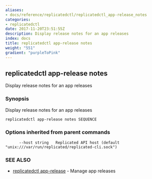 ```yaml
---
aliases:
- docs/reference/replicatedctl/replicatedctl_app-release_notes
categories:
- replicatedctl
date: 2017-11-20T23:51:55Z
description: Display release notes for an app releases
index: docs
title: replicatedctl app-release notes
weight: "551"
gradient: "purpleToPink"
---
```


## replicatedctl app-release notes

Display release notes for an app releases

### Synopsis


Display release notes for an app releases

```
replicatedctl app-release notes SEQUENCE
```

### Options inherited from parent commands

```
      --host string   Replicated API host (default "unix:///var/run/replicated/replicated-cli.sock")
```

### SEE ALSO
* [replicatedctl app-release](/api/replicatedctl/replicatedctl_app-release/)	 - Manage app releases

